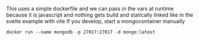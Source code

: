 This uses a simple dockerfile and we can pass in the vars at runtime because it is javascript and nothing gets build and statically linked like in the svelte example with vite
If you develop, start a mongocontainer manually

`docker run --name mongodb -p 27017:27017 -d mongo:latest`
